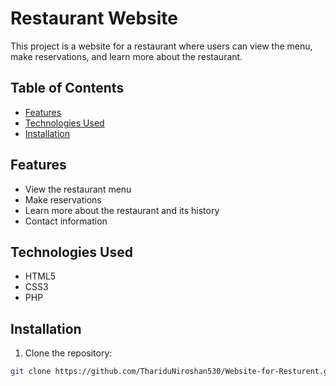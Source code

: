 # Restaurant Website

This project is a website for a restaurant where users can view the menu, make reservations, and learn more about the restaurant.

## Table of Contents

- [Features](#features)
- [Technologies Used](#technologies-used)
- [Installation](#installation)


## Features

- View the restaurant menu
- Make reservations
- Learn more about the restaurant and its history
- Contact information

## Technologies Used

- HTML5
- CSS3
- PHP
  

## Installation

1. Clone the repository:

```bash
git clone https://github.com/ThariduNiroshan530/Website-for-Resturent.git
